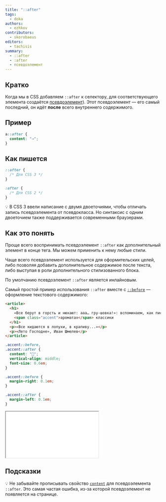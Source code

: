 ```yaml
---
title: "::after"
tags:
  - doka
authors:
  - ezhkov
contributors:
  - skorobaeus
editors:
  - tachisis
summary:
  - ::after
  - :after
  - псевдоэлемент
---
```


## Кратко

Когда мы в CSS добавляем `::after` к селектору, для соответствующего элемента создаётся [псевдоэлемент](/css/pseudoelements/)). Этот псевдоэлемент — его самый последний, он идёт **после** всего внутреннего содержимого.

## Пример

```css
a::after {
  content: "→";
}
```

## Как пишется

```css
::after {
  /* Для CSS 3 */
}

:after {
  /* Для CSS 2 */
}
```

💡 В CSS 3 ввели написание с двумя двоеточиями, чтобы отличать запись псевдоэлемента от псевдокласса. Но синтаксис с одним двоеточием также поддерживается современными браузерами.

## Как это понять

Проще всего воспринимать псевдоэлемент `::after` как дополнительный элемент в конце тега. Мы можем применить к нему любые стили.

Чаще всего псевдоэлемент используется для оформительских целей, либо позволяя добавить дополнительное содержимое после текста, либо выступая в роли дополнительного стилизованного блока.

По умолчанию псевдоэлемент `::after` является инлайновым.

Самый простой пример использования `::after` вместе с [`::before`](/css/before/) — оформление текстового содержимого:

```html
<article>
  <h1>
    «Все берут в горсть и нюхают: ааа… гру-шовка!»: вспоминаем, как писали об
    <span class="accent">ароматах</span> классики
  </h1>
  <p>«Все кидаются в лопухи, в крапиву...»</p>
  <p>«Лето Господне», Иван Шмелев</p>
</article>
```

```css
.accent::before,
.accent::after {
  content: "🌸";
  vertical-align: middle;
  font-size: 0.6em;
}

.accent::before {
  margin-right: 0.1em;
}

.accent::after {
  margin-left: 0.1em;
}
```

<iframe title="Выделение слова в предложении" src="demos/word.html"></iframe>

## Подсказки

💡 Не забывайте прописывать свойство [`content`](/css/content/) для псевдоэлемента `::after`. Это самая частая ошибка, из-за которой псевдоэлемент не появляется на странице.
